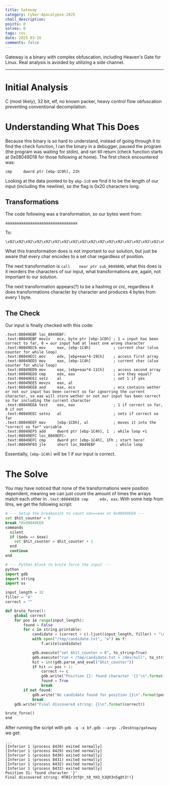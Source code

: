 ```yaml
---
title: Gateway
category: Cyber-Apocalypse-2025
chall_description: 
points: 0
solves: 0
tags: rev
date: 2025-03-26
comments: false
---
```


Gateway is a binary with complex obfuscation, including Heaven's Gate for Linux. Real analysis is avoided by utilizing a side channel.

---

# Initial Analysis
C (most likely), 32 bit, elf, no known packer, heavy control flow obfuscation preventing conventional decompilation. 
# Understanding What This Does
Because this binary is so hard to understand, instead of going through it to find the check function, I ran the binary in a debugger, paused the program (the program was waiting for stdin), and ran till return (check function starts at 0x08049D18 for those following at home). The first check encountered was:
```
cmp     dword ptr [ebp-1C0h], 21h
```

Looking at the data pointed to by `ebp-1c0` we find it to be the length of our input (including the newline), so the flag is 0x20 characters long.

## Transformations
The code following was a transformation, so our bytes went from:
```
aaaaaaaaaaaaaaaaaaaaaaaaaaaaaaaa
```
To:
```
\x92\x92\x92\x92\x92\x92\x92\x92\x92\x92\x92\x92\x92\x92\x92\x92\x92\x92\x92\x92\x92\x92\x92\x92\x92\x92\x92\x92\x92\x92\x92\x92'
```
What this transformation does is not important to our solution, but just be aware that every char encodes to a set char regardless of position.

The next transformation is `call    near ptr sub_8049A9D`, what this does is it reorders the characters of our input, what transformations are, again, not important to our solution.

The next transformation appears(?) to be a hashing or crc, regardless it does transformations character by character and produces 4 bytes from every 1 byte.
## The Check
Our input is finally checked with this code:
``` 
.text:08049EBF loc_8049EBF:
.text:08049EBF movzx   ecx, byte ptr [ebp-1CDh] ; 1 = input has been correct to far, 0 = our input had at least one wrong character
.text:08049EC6 mov     eax, [ebp-1C4h]          ; current char (also counter for while loop)
.text:08049ECC mov     edx, [ebp+eax*4-19Ch]    ; access first array
.text:08049ED3 mov     eax, [ebp-1C4h]          ; current char (also counter for while loop)
.text:08049ED9 mov     eax, [ebp+eax*4-11Ch]    ; access second array
.text:08049EE0 cmp     edx, eax                 ; are they equal?
.text:08049EE2 setz    al                       ; set 1 if yes
.text:08049EE5 movzx   eax, al
.text:08049EE8 and     eax, ecx                 ; ecx contains wether or not our input has been correct so far ignorring the current character, so eax will store wether or not our input has been correct so far including the current character
.text:08049EEA test    eax, eax                 ; 1 if correct so far, 0 if not
.text:08049EEC setnz   al                       ; sets if correct so far
.text:08049EEF mov     [ebp-1CDh], al           ; moves it into the "correct so far" variable
.text:08049EF5 add     dword ptr [ebp-1C4h], 1  ; while loop +1
.text:08049EFC loc_8049EFC:
.text:08049EFC cmp     dword ptr [ebp-1C4h], 1Fh ; start here!
.text:08049F03 jle     short loc_8049EBF         ; while loop
```
Essentially, `[ebp-1C4h]` will be 1 if our input is correct. 
# The Solve
You may have noticed that none of the transformations were position dependent, meaning we can just count the amount of times the arrays match each other in `.text:08049EE0 cmp     edx, eax`.
With some help from llms, we get the following script:
```python
# --- Setup the breakpoint to count edx==eax at 0x08049EE0 ---
set $hit_counter = 0
break *0x08049EE0
commands
  silent
  if ($edx == $eax)
    set $hit_counter = $hit_counter + 1
  end
  continue
end

# --- Python block to brute force the input ---
python
import gdb
import string
import os

input_length = 32          
filler = "A"
correct = ""

def brute_force():
    global correct
    for pos in range(input_length):
        found = False
        for c in string.printable:
            candidate = (correct + c).ljust(input_length, filler) + "\n"
            with open("/tmp/candidate.txt", "w") as f:
                f.write(candidate)

            gdb.execute("set $hit_counter = 0", to_string=True)
            gdb.execute("run < /tmp/candidate.txt > /dev/null", to_string=True)
            hit = int(gdb.parse_and_eval("$hit_counter"))
            if hit == pos + 1:
                correct += c
                gdb.write("Position {}: found character '{}'\n".format(pos, c))
                found = True
                break
        if not found:
            gdb.write("No candidate found for position {}\n".format(pos))
            break
    gdb.write("Final discovered string: {}\n".format(correct))

brute_force()
end
```
After running the script with `gdb -q -x bf.gdb --args ./Desktop/gateway` we get:
```
...
[Inferior 1 (process 8428) exited normally]
[Inferior 1 (process 8429) exited normally]
[Inferior 1 (process 8430) exited normally]
[Inferior 1 (process 8431) exited normally]
[Inferior 1 (process 8432) exited normally]
[Inferior 1 (process 8433) exited normally]
Position 31: found character '}'
Final discovered string: HTB{r3tf@r_t0_tH3_h3@V3n5g@t3!!}
```
